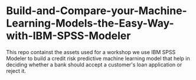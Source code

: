 # Build-and-Compare-your-Machine-Learning-Models-the-Easy-Way-with-IBM-SPSS-Modeler
This repo containst the assets used for a workshop we use IBM SPSS Modeler to build a credit risk predictive machine learning model that help in deciding whether a bank should accept a customer's loan application or reject it.
